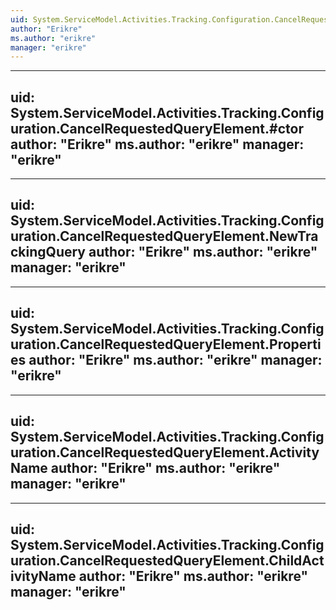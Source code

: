 ```yaml
---
uid: System.ServiceModel.Activities.Tracking.Configuration.CancelRequestedQueryElement
author: "Erikre"
ms.author: "erikre"
manager: "erikre"
---
```


---
uid: System.ServiceModel.Activities.Tracking.Configuration.CancelRequestedQueryElement.#ctor
author: "Erikre"
ms.author: "erikre"
manager: "erikre"
---

---
uid: System.ServiceModel.Activities.Tracking.Configuration.CancelRequestedQueryElement.NewTrackingQuery
author: "Erikre"
ms.author: "erikre"
manager: "erikre"
---

---
uid: System.ServiceModel.Activities.Tracking.Configuration.CancelRequestedQueryElement.Properties
author: "Erikre"
ms.author: "erikre"
manager: "erikre"
---

---
uid: System.ServiceModel.Activities.Tracking.Configuration.CancelRequestedQueryElement.ActivityName
author: "Erikre"
ms.author: "erikre"
manager: "erikre"
---

---
uid: System.ServiceModel.Activities.Tracking.Configuration.CancelRequestedQueryElement.ChildActivityName
author: "Erikre"
ms.author: "erikre"
manager: "erikre"
---
